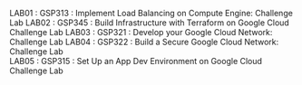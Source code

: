 LAB01 : GSP313 : Implement Load Balancing on Compute Engine: Challenge Lab 
LAB02 : GSP345 : Build Infrastructure with Terraform on Google Cloud Challenge Lab 
LAB03 : GSP321 : Develop your Google Cloud Network: Challenge Lab
LAB04 : GSP322 : Build a Secure Google Cloud Network: Challenge Lab  
LAB05 : GSP315 : Set Up an App Dev Environment on Google Cloud Challenge Lab  
